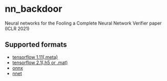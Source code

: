 # nn_backdoor
Neural networks for the Fooling a Complete Neural Network Verifier paper (ICLR 2021)

## Supported formats
 * [tensorflow 1.11(.meta)](https://github.com/szegedai/nn_backdoor/tree/master/tf1_11)
 * [tensorflow 2.1(.h5 or .mat)](https://github.com/szegedai/nn_backdoor/tree/master/tf2_1)
 * [onnx](https://github.com/szegedai/nn_backdoor/tree/master/onnx)
 * [nnet](https://github.com/szegedai/nn_backdoor/tree/master/nnet)
